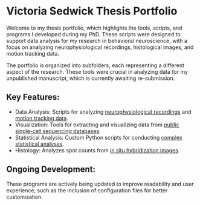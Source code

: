 # Victoria Sedwick Thesis Portfolio

Welcome to my thesis portfolio, which highlights the tools, scripts, and programs I developed during my PhD. These scripts were designed to support data analysis for my research in behavioral neuroscience, with a focus on analyzing neurophysiological recordings, histological images, and motion tracking data.

The portfolio is organized into subfolders, each representing a different aspect of the research. These tools were crucial in analyzing data for my unpublished manuscript, which is currently awaiting re-submission.
## Key Features:
- Data Analysis: Scripts for analyzing [neurophysiological recordings](https://github.com/vsedwick/Portfolio/tree/master/Thesis_Research%20(python)/Photometry) and [motion tracking data](https://github.com/vsedwick/Portfolio/tree/master/Thesis_Research%20(python)/DLC-ethovision).
- Visualization: Tools for extracting and visualizing data from [public single-cell sequencing databases](https://github.com/vsedwick/Portfolio/tree/master/Thesis_Research%20(python)/AllenDatabase_andVennDiagrams).
- Statistical Analysis: Custom Python scripts for conducting [complex statistical analyses](https://github.com/vsedwick/Portfolio/tree/master/Thesis_Research%20(python)/Photometry).
- Histology: Analyzes spot counts from [in situ hybridization images](https://github.com/vsedwick/Portfolio/tree/master/Thesis_Research%20(python)/SpotCounting).

## Ongoing Development:

These programs are actively being updated to improve readability and user experience, such as the inclusion of configuration files for better customization.
